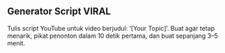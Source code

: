 ## Generator Script VIRAL

Tulis script YouTube untuk video berjudul: ‘[Your Topic]’. Buat agar tetap menarik, pikat penonton dalam 10 detik pertama, dan buat sepanjang 3–5 menit.
